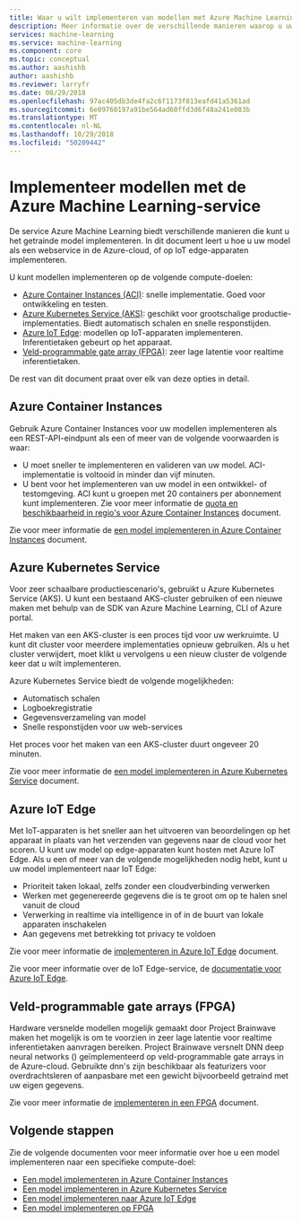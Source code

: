 ```yaml
---
title: Waar u wilt implementeren van modellen met Azure Machine Learning-service | Microsoft Docs
description: Meer informatie over de verschillende manieren waarop u uw modellen in productie door middel van de service Azure Machine Learning kunt implementeren.
services: machine-learning
ms.service: machine-learning
ms.component: core
ms.topic: conceptual
ms.author: aashishb
author: aashishb
ms.reviewer: larryfr
ms.date: 08/29/2018
ms.openlocfilehash: 97ac405db3de4fa2c6f1173f813eafd41a5361ad
ms.sourcegitcommit: 6e09760197a91be564ad60ffd3d6f48a241e083b
ms.translationtype: MT
ms.contentlocale: nl-NL
ms.lasthandoff: 10/29/2018
ms.locfileid: "50209442"
---
```

# <a name="deploy-models-with-the-azure-machine-learning-service"></a>Implementeer modellen met de Azure Machine Learning-service

De service Azure Machine Learning biedt verschillende manieren die kunt u het getrainde model implementeren. In dit document leert u hoe u uw model als een webservice in de Azure-cloud, of op IoT edge-apparaten implementeren.

U kunt modellen implementeren op de volgende compute-doelen:

- [Azure Container Instances (ACI)](#aci): snelle implementatie. Goed voor ontwikkeling en testen.
- [Azure Kubernetes Service (AKS)](#aks): geschikt voor grootschalige productie-implementaties. Biedt automatisch schalen en snelle responstijden.
- [Azure IoT Edge](#iotedge): modellen op IoT-apparaten implementeren. Inferentietaken gebeurt op het apparaat.
- [Veld-programmable gate array (FPGA)](#fpga): zeer lage latentie voor realtime inferentietaken.

De rest van dit document praat over elk van deze opties in detail.

## <a id="aci"></a>Azure Container Instances

Gebruik Azure Container Instances voor uw modellen implementeren als een REST-API-eindpunt als een of meer van de volgende voorwaarden is waar:
- U moet sneller te implementeren en valideren van uw model. ACI-implementatie is voltooid in minder dan vijf minuten.
- U bent voor het implementeren van uw model in een ontwikkel- of testomgeving. ACI kunt u groepen met 20 containers per abonnement kunt implementeren. Zie voor meer informatie de [quota en beschikbaarheid in regio's voor Azure Container Instances](https://docs.microsoft.com/azure/container-instances/container-instances-quotas) document.

Zie voor meer informatie de [een model implementeren in Azure Container Instances](how-to-deploy-to-aci.md) document.

## <a id="aks"></a>Azure Kubernetes Service

Voor zeer schaalbare productiescenario's, gebruikt u Azure Kubernetes Service (AKS). U kunt een bestaand AKS-cluster gebruiken of een nieuwe maken met behulp van de SDK van Azure Machine Learning, CLI of Azure portal.

Het maken van een AKS-cluster is een proces tijd voor uw werkruimte. U kunt dit cluster voor meerdere implementaties opnieuw gebruiken. Als u het cluster verwijdert, moet klikt u vervolgens u een nieuw cluster de volgende keer dat u wilt implementeren.

Azure Kubernetes Service biedt de volgende mogelijkheden:

* Automatisch schalen
* Logboekregistratie
* Gegevensverzameling van model
* Snelle responstijden voor uw web-services

Het proces voor het maken van een AKS-cluster duurt ongeveer 20 minuten.

Zie voor meer informatie de [een model implementeren in Azure Kubernetes Service](how-to-deploy-to-aks.md) document.

## <a id="iotedge"></a>Azure IoT Edge

Met IoT-apparaten is het sneller aan het uitvoeren van beoordelingen op het apparaat in plaats van het verzenden van gegevens naar de cloud voor het scoren. U kunt uw model op edge-apparaten kunt hosten met Azure IoT Edge. Als u een of meer van de volgende mogelijkheden nodig hebt, kunt u uw model implementeert naar IoT Edge:
- Prioriteit taken lokaal, zelfs zonder een cloudverbinding verwerken
- Werken met gegenereerde gegevens die is te groot om op te halen snel vanuit de cloud
- Verwerking in realtime via intelligence in of in de buurt van lokale apparaten inschakelen
- Aan gegevens met betrekking tot privacy te voldoen 

Zie voor meer informatie de [implementeren in Azure IoT Edge](https://docs.microsoft.com/azure/iot-edge/tutorial-deploy-machine-learning) document.

Zie voor meer informatie over de IoT Edge-service, de [documentatie voor Azure IoT Edge](https://docs.microsoft.com/azure/iot-edge/).


## <a id="fpga"></a>Veld-programmable gate arrays (FPGA)

Hardware versnelde modellen mogelijk gemaakt door Project Brainwave maken het mogelijk is om te voorzien in zeer lage latentie voor realtime inferentietaken aanvragen bereiken. Project Brainwave versnelt DNN deep neural networks () geïmplementeerd op veld-programmable gate arrays in de Azure-cloud. Gebruikte dnn's zijn beschikbaar als featurizers voor overdrachtsleren of aanpasbare met een gewicht bijvoorbeeld getraind met uw eigen gegevens.

Zie voor meer informatie de [implementeren in een FPGA](how-to-deploy-fpga-web-service.md) document.

## <a name="next-steps"></a>Volgende stappen

Zie de volgende documenten voor meer informatie over hoe u een model implementeren naar een specifieke compute-doel:

* [Een model implementeren in Azure Container Instances](how-to-deploy-to-aci.md)
* [Een model implementeren in Azure Kubernetes Service](how-to-deploy-to-aks.md)
* [Een model implementeren naar Azure IoT Edge](https://docs.microsoft.com/azure/iot-edge/tutorial-deploy-machine-learning)
* [Een model implementeren op FPGA](how-to-deploy-fpga-web-service.md)
